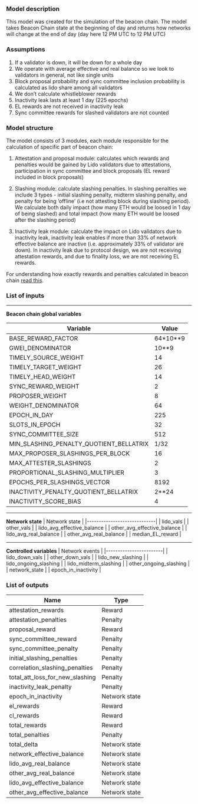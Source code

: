 <h3>Model description</h3>
This model was created for the simulation of the beacon chain. The model takes Beacon Chain state at the beginning of day and returns how networks will change at the end of day (day here 12 PM UTC to 12 PM UTC) 
<p>
<p>
<h3>Assumptions</h3>

1. If a validator is down, it will be down for a whole day
2. We operate with average effective and real balance so we look to validators in general, not like single units
3. Block proposal probability and sync committee inclusion probability is calculated as lido share among all validators
4. We don’t calculate whistleblower rewards
5. Inactivity leak lasts at least 1 day (225 epochs) 
6. EL rewards are not received in inactivity leak
7. Sync committee rewards for slashed validators are not counted
<p>
<p>
<h3>Model structure</h3>
The model consists of 3 modules, each module responsible for the calculation of specific part of beacon chain:  <p>

1. Attestation and proposal module: calculates which rewards and penalties would be gained by Lido validators due to attestations, participation in sync committee and block proposals (EL reward included in block proposals) 

2. Slashing module: calculate slashing penalties. In slashing penalties we include 3 types - initial slashing penalty, midterm slashing penalty, and penalty for being ‘offline’ (i.e not attesting block during slashing period). We calculate both daily impact (how many ETH would be loosed in 1 day of being slashed) and total impact (how many ETH would be loosed after the slashing period)

3. Inactivity leak module: calculate the impact on Lido validators due to inactivity leak, inactivity leak enables if more than 33% of network effective balance are inactive (i.e. approximately 33% of validator are down). In inactivity leak due to protocol design, we are not receiving attestation rewards, and due to finality loss, we are not receiving EL rewards.

For understanding how exactly rewards and penalties calculated in beacon chain [read this](https://eth2book.info/bellatrix/part2/incentives/rewards/).

<h3>List of inputs</h3>

______________________
<strong>Beacon chain global variables</strong>
<p>

| Variable                                | Value    |
|-----------------------------------------|----------|
| BASE_REWARD_FACTOR                      | 64*10**9 |
| GWEI_DENOMINATOR                        | 10**9    |
| TIMELY_SOURCE_WEIGHT                    | 14       |
| TIMELY_TARGET_WEIGHT                    | 26       |
| TIMELY_HEAD_WEIGHT                      | 14       |
| SYNC_REWARD_WEIGHT                      | 2        |
| PROPOSER_WEIGHT                         | 8        |
| WEIGHT_DENOMINATOR                      | 64       |
| EPOCH_IN_DAY                            | 225      |
| SLOTS_IN_EPOCH                          | 32       |
| SYNC_COMMITTEE_SIZE                     | 512      |
| MIN_SLASHING_PENALTY_QUOTIENT_BELLATRIX | 1/32     |
| MAX_PROPOSER_SLASHINGS_PER_BLOCK        | 16       |
| MAX_ATTESTER_SLASHINGS                  | 2        |
| PROPORTIONAL_SLASHING_MULTIPLIER        | 3        |
| EPOCHS_PER_SLASHINGS_VECTOR           | 8192  |
| INACTIVITY_PENALTY_QUOTIENT_BELLATRIX | 2**24 |
| INACTIVITY_SCORE_BIAS                 | 4     |


______________________
<strong>Network state</strong>
| Network state               |
|-----------------------------|
| lido_vals                   |
| other_vals                  |
| lido_avg_effective_balance  |
| other_avg_effective_balance |
| lido_avg_real_balance       |
| other_avg_real_balance      |
| median_EL_reward            |

______________________
<strong>Сontrolled variables
</strong>
| Network events         |
|------------------------|
| lido_down_vals         |
| other_down_vals        |
| lido_new_slashing      |
| lido_ongoing_slashing  |
| lido_midterm_slashing  |
| other_ongoing_slashing |
| network_state          |
| epoch_in_inactivity    |


<h3>List of outputs</h3>

| Name                            | Type          |
|---------------------------------|---------------|
| attestation_rewards             | Reward        |
| attestation_penalties           | Penalty       |
| proposal_reward                 | Reward        |
| sync_committee_reward           | Penalty       |
| sync_committee_penalty          | Penalty       |
| initial_slashing_penalties      | Penalty       |
| correlation_slashing_penalties  | Penalty       |
| total_att_loss_for_new_slashing | Penalty       |
| inactivity_leak_penalty         | Penalty       |
| epoch_in_inactivity             | Network state |
| el_rewards                      | Reward        |
| cl_rewards                      | Reward        |
| total_rewards                   | Reward        |
| total_penalties                 | Penalty       |
| total_delta                 | Network state |
| network_effective_balance   | Network state |
| lido_avg_real_balance       | Network state |
| other_avg_real_balance      | Network state |
| lido_avg_effective_balance  | Network state |
| other_avg_effective_balance | Network state |